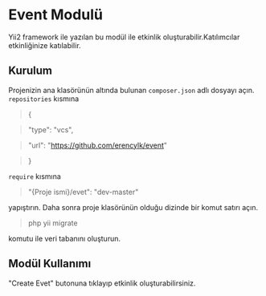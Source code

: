 
# Event Modulü

  

Yii2 framework ile yazılan bu modül ile etkinlik oluşturabilir.Katılımcılar etkinliğinize katılabilir.

  

## Kurulum

  

Projenizin ana klasörünün altında bulunan `composer.json` adlı dosyayı açın. `repositories` kısmına

  

> {

>

> "type": "vcs",

>

> "url": "https://github.com/erencylk/event"

>

> }

  

`require` kısmına

  

> "{Proje ismi}/evet": "dev-master"

  

yapıştırın. Daha sonra proje klasörünün olduğu dizinde bir komut satırı açın.

  

> php yii migrate

  

komutu ile veri tabanını oluşturun.

  

## Modül Kullanımı

"Create Evet" butonuna tıklayıp etkinlik oluşturabilirsiniz.

  

